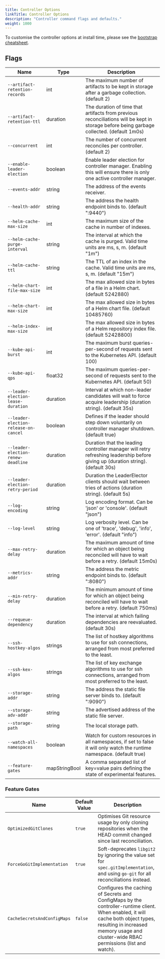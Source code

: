 ```yaml
---
title: Controller Options
linkTitle: Controller Options
description: "Controller command flags and defaults."
weight: 1000
---
```


To customise the controller options at install time,
please see the [bootstrap cheatsheet](../../cheatsheets/bootstrap.md).

## Flags

| Name                                  | Type          | Description                                                                                                                     |
|---------------------------------------|---------------|---------------------------------------------------------------------------------------------------------------------------------|
| `--artifact-retention-records`        | int           | The maximum number of artifacts to be kept in storage after a garbage collection. (default 2)                                   |
| `--artifact-retention-ttl`            | duration      | The duration of time that artifacts from previous reconciliations will be kept in storage before being garbage collected. (default 1m0s)                      |
| `--concurrent`                        | int           | The number of concurrent reconciles per controller. (default 2)                                                                 |
| `--enable-leader-election`            | boolean       | Enable leader election for controller manager. Enabling this will ensure there is only one active controller manager.           |
| `--events-addr`                       | string        | The address of the events receiver.                                                                                             |
| `--health-addr`                       | string        | The address the health endpoint binds to. (default ":9440")                                                                     |
| `--helm-cache-max-size`               | int           | The maximum size of the cache in number of indexes.                                                                             |
| `--helm-cache-purge-interval`         | string        | The interval at which the cache is purged. Valid time units are ms, s, m. (default "1m")                                        |
| `--helm-cache-ttl`                    | string        | The TTL of an index in the cache. Valid time units are ms, s, m. (default "15m")                                                |
| `--helm-chart-file-max-size`          | int           | The max allowed size in bytes of a file in a Helm chart. (default 5242880)                                                      |
| `--helm-chart-max-size`               | int           | The max allowed size in bytes of a Helm chart file. (default 10485760)                                                          |
| `--helm-index-max-size`               | int           | The max allowed size in bytes of a Helm repository index file. (default 52428800)                                               |
| `--kube-api-burst`                    | int           | The maximum burst queries-per-second of requests sent to the Kubernetes API. (default 100)                                      |
| `--kube-api-qps`                      | float32       | The maximum queries-per-second of requests sent to the Kubernetes API. (default 50)                                             |
| `--leader-election-lease-duration`    | duration      | Interval at which non-leader candidates will wait to force acquire leadership (duration string). (default 35s)                  |
| `--leader-election-release-on-cancel` | boolean       | Defines if the leader should step down voluntarily on controller manager shutdown. (default true)                               |
| `--leader-election-renew-deadline`    | duration      | Duration that the leading controller manager will retry refreshing leadership before giving up (duration string). (default 30s) |
| `--leader-election-retry-period`      | duration      | Duration the LeaderElector clients should wait between tries of actions (duration string). (default 5s)                         |
| `--log-encoding`                      | string        | Log encoding format. Can be 'json' or 'console'. (default "json")                                                               |
| `--log-level`                         | string        | Log verbosity level. Can be one of 'trace', 'debug', 'info', 'error'. (default "info")                                          |
| `--max-retry-delay`                   | duration      | The maximum amount of time for which an object being reconciled will have to wait before a retry. (default 15m0s)               |
| `--metrics-addr`                      | string        | The address the metric endpoint binds to. (default ":8080")                                                                     |
| `--min-retry-delay`                   | duration      | The minimum amount of time for which an object being reconciled will have to wait before a retry. (default 750ms)               |
| `--requeue-dependency`                | duration      | The interval at which failing dependencies are reevaluated. (default 30s)                                                       |
| `--ssh-hostkey-algos`                 | strings       | The list of hostkey algorithms to use for ssh connections, arranged from most preferred to the least.                           |
| `--ssh-kex-algos`                     | strings       | The list of key exchange algorithms to use for ssh connections, arranged from most preferred to the least.                      |
| `--storage-addr`                      | string        | The address the static file server binds to. (default ":9090")                                                                  |
| `--storage-adv-addr`                  | string        | The advertised address of the static file server.                                                                               |
| `--storage-path`                      | string        | The local storage path.                                                                                                         |
| `--watch-all-namespaces`              | boolean       | Watch for custom resources in all namespaces, if set to false it will only watch the runtime namespace. (default true)          |
| `--feature-gates`                     | mapStringBool | A comma separated list of key=value pairs defining the state of experimental features.                                          |

### Feature Gates

| Name                              | Default Value | Description                                                                                                                           |
|-----------------------------------|---------------|---------------------------------------------------------------------------------------------------------------------------------------|
| `OptimizedGitClones`              | `true`        | Optimises Git resource usage by only cloning repositories when the HEAD commit changed since last reconciliation.                     |
| `ForceGoGitImplementation`        | `true`        | Soft-deprecates `libgit2` by ignoring the value set for `spec.gitImplementation`, and using `go-git` for all reconciliations instead. |
| `CacheSecretsAndConfigMaps`       | `false`       | Configures the caching of Secrets and ConfigMaps by the controller-runtime client. When enabled, it will cache both object types, resulting in increased memory usage and cluster-wide RBAC permissions (list and watch). |
